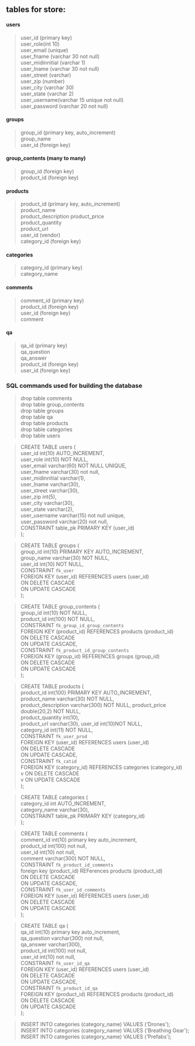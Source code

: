 ## tables for store:
#### users
> user_id (primary key)  
> user_role(int 10)  
> user_email (unique)  
> user_fname (varchar 30 not null)  
> user_midinnitial (varchar 1)  
> user_lname (varchar 30 not null)  
> user_street (varchar)  
> user_zip (number)  
> user_city (varchar 30)  
> user_state (varchar 2)  
> user_username(varchar 15 unique not null)  
> user_password (varchar 20 not null)  

#### groups
> group_id (primary key, auto_increment)  
> group_name  
> user_id (foreign key)  


#### group_contents (many to many)
> group_id (foreign key)  
> product_id (foreign key)  

#### products
> product_id (primary key, auto_increment)  
> product_name  
> product_description
> product_price  
> product_quantity  
> product_url  
> user_id (vendor)  
> category_id (foreign key)  

#### categories
> category_id (primary key)  
> category_name  

#### comments
> comment_id (primary key)  
> product_id (foreign key)  
> user_id (foreign key)  
> comment  

#### qa
> qa_id (primary key)  
> qa_question  
> qa_answer  
> product_id (foreign key)  
> user_id (foreign key)  


### SQL commands used for building the database
> drop table comments  
> drop table group_contents  
> drop table groups  
> drop table qa  
> drop table products  
> drop table categories  
> drop table users  

> CREATE TABLE users (  
> 	user_id int(10) AUTO_INCREMENT,  
> 	user_role int(10) NOT NULL,  
> 	user_email varchar(60) NOT NULL UNIQUE,  
> 	user_fname varchar(30) not null,  
> 	user_midinnitial varchar(1),  
> 	user_lname varchar(30),  
> 	user_street varchar(30),  
> 	user_zip int(5),  
> 	user_city varchar(30),  
> 	user_state varchar(2),  
> 	user_username varchar(15) not null unique,  
> 	user_password varchar(20) not null,  
> 	CONSTRAINT table_pk PRIMARY KEY (user_id)  
> );  

> CREATE TABLE groups (  
> 	group_id int(10) PRIMARY KEY AUTO_INCREMENT,  
> 	group_name varchar(30) NOT NULL,  
> 	user_id int(10) NOT NULL,  
> 	CONSTRAINT `fk_user`  
> 		FOREIGN KEY (user_id) REFERENCES users (user_id)  
> 		ON DELETE CASCADE  
> 		ON UPDATE CASCADE  
> 	);  

> CREATE TABLE group_contents (  
> 	group_id int(10) NOT NULL,  
> 	product_id int(100) NOT NULL,  
> 	CONSTRAINT `fk_group_id_group_contents`  
> 		FOREIGN KEY (product_id) REFERENCES products (product_id)  
> 		ON DELETE CASCADE  
> 		ON UPDATE CASCADE,  
> 	CONSTRAINT `fk_product_id_group_contents`  
> 		FOREIGN KEY (group_id) REFERENCES groups (group_id)  
> 		ON DELETE CASCADE  
> 		ON UPDATE CASCADE  
> );  

> CREATE TABLE products (  
> 	product_id int(100) PRIMARY KEY AUTO_INCREMENT,  
> 	product_name varchar(30) NOT NULL,  
> 	product_description varchar(300) NOT NULL,
> 	product_price double(20,2) NOT NULL,  
> 	product_quantity int(10),  
> 	product_url varchar(30),
> 	user_id int(10)NOT NULL,  
> 	category_id int(11) NOT NULL,  
> 	CONSTRAINT `fk_user_prod`  
> 		FOREIGN KEY (user_id) REFERENCES users (user_id)  
> 		ON DELETE CASCADE  
> 		ON UPDATE CASCADE,  
> 	CONSTRAINT `fk_catid`  
> 		FOREIGN KEY (category_id) REFERENCES categories (category_id)  
v		ON DELETE CASCADE  
v		ON UPDATE CASCADE  
> );  

> CREATE TABLE categories (  
> 	category_id int AUTO_INCREMENT,  
> 	category_name varchar(30),  
> 	CONSTRAINT table_pk PRIMARY KEY (category_id)  
> 	);  
	
> CREATE TABLE comments (  
> 	comment_id int(10) primary key auto_increment,  
> 	product_id int(100) not null,  
> 	user_id int(10) not null,  
> 	comment varchar(300) NOT NULL,  
> 	CONSTRAINT `fk_product_id_comments`  
> 		foreign key (product_id) REFerences products (product_id)  
> 		ON DELETE CASCADE  
> 		ON UPDATE CASCADE,  
> 	CONSTRAINT `fk_user_id_comments`  
> 		FOREIGN KEY (user_id) REFERENCES users (user_id)  
> 		ON DELETE CASCADE  
> 		ON UPDATE CASCADE  
> );  

> CREATE TABLE qa (   
> 	qa_id int(10) primary key auto_increment,  
> 	qa_question varchar(300) not null,  
> 	qa_answer varchar(300),  
> 	product_id int(100) not null,  
> 	user_id int(10) not null,  
> 	CONSTRAINT `fk_user_id_qa`  
> 		FOREIGN KEY (user_id) REFERENCES users (user_id)  
> 		ON DELETE CASCADE  
> 		ON UPDATE CASCADE,  
> 	CONSTRAINT `fk_product_id_qa`  
> 		FOREIGN KEY (product_id) REFERENCES products (product_id)  
> 		ON DELETE CASCADE  
> 		ON UPDATE CASCADE  
> );  

> INSERT INTO categories (category_name) VALUES ('Drones');  
> INSERT INTO categories (category_name) VALUES ('Breathing Gear');  
> INSERT INTO categories (category_name) VALUES ('Prefabs');  
